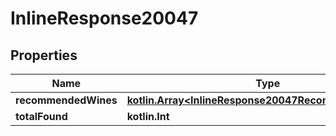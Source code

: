 
# InlineResponse20047

## Properties
Name | Type | Description | Notes
------------ | ------------- | ------------- | -------------
**recommendedWines** | [**kotlin.Array&lt;InlineResponse20047RecommendedWines&gt;**](InlineResponse20047RecommendedWines.md) |  | 
**totalFound** | **kotlin.Int** |  | 



